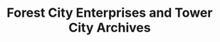 ---
layout: repo
title: "Forest City Enterprises and Tower City Archives"
id: 387
permalink: repos/387/
---